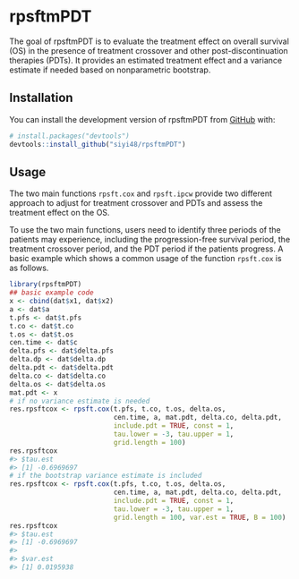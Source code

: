 
<!-- README.md is generated from README.Rmd. Please edit that file -->

# rpsftmPDT

<!-- badges: start -->
<!-- badges: end -->

The goal of rpsftmPDT is to evaluate the treatment effect on overall
survival (OS) in the presence of treatment crossover and other
post-discontinuation therapies (PDTs). It provides an estimated
treatment effect and a variance estimate if needed based on
nonparametric bootstrap.

## Installation

You can install the development version of rpsftmPDT from
[GitHub](https://github.com/) with:

``` r
# install.packages("devtools")
devtools::install_github("siyi48/rpsftmPDT")
```

## Usage

The two main functions `rpsft.cox` and `rpsft.ipcw` provide two
different approach to adjust for treatment crossover and PDTs and assess
the treatment effect on the OS.

To use the two main functions, users need to identify three periods of
the patients may experience, including the progression-free survival
period, the treatment crossover period, and the PDT period if the
patients progress. A basic example which shows a common usage of the
function `rpsft.cox` is as follows.

``` r
library(rpsftmPDT)
## basic example code
x <- cbind(dat$x1, dat$x2)
a <- dat$a
t.pfs <- dat$t.pfs
t.co <- dat$t.co
t.os <- dat$t.os
cen.time <- dat$c
delta.pfs <- dat$delta.pfs
delta.dp <- dat$delta.dp
delta.pdt <- dat$delta.pdt
delta.co <- dat$delta.co
delta.os <- dat$delta.os
mat.pdt <- x
# if no variance estimate is needed
res.rpsftcox <- rpsft.cox(t.pfs, t.co, t.os, delta.os,
                          cen.time, a, mat.pdt, delta.co, delta.pdt,
                          include.pdt = TRUE, const = 1,
                          tau.lower = -3, tau.upper = 1,
                          grid.length = 100)
res.rpsftcox
#> $tau.est
#> [1] -0.6969697
# if the bootstrap variance estimate is included
res.rpsftcox <- rpsft.cox(t.pfs, t.co, t.os, delta.os,
                          cen.time, a, mat.pdt, delta.co, delta.pdt,
                          include.pdt = TRUE, const = 1,
                          tau.lower = -3, tau.upper = 1,
                          grid.length = 100, var.est = TRUE, B = 100)
res.rpsftcox
#> $tau.est
#> [1] -0.6969697
#> 
#> $var.est
#> [1] 0.0195938
```
